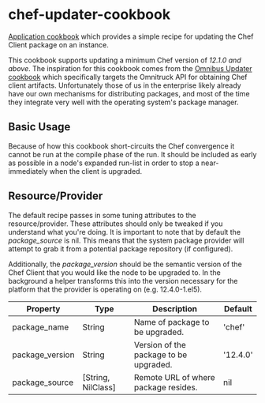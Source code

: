 # chef-updater-cookbook
[Application cookbook][0] which provides a simple recipe for updating
the Chef Client package on an instance.

This cookbook supports updating a minimum Chef version of _12.1.0 and
above_. The inspiration for this cookbook comes from the
[Omnibus Updater cookbook][1] which specifically targets the Omnitruck
API for obtaining Chef client artifacts. Unfortunately those of us in
the enterprise likely already have our own mechanisms for distributing
packages, and most of the time they integrate very well with the
operating system's package manager.

## Basic Usage
Because of how this cookbook short-circuits the Chef convergence it
cannot be run at the compile phase of the run. It should be included
as early as possible in a node's expanded run-list in order to stop a
near-immediately when the client is upgraded.

## Resource/Provider
The default recipe passes in some tuning attributes to the
resource/provider. These attributes should only be tweaked if you
understand what you're doing. It is important to note that by default
the _package_source_ is nil. This means that the system package
provider will attempt to grab it from a potential package repository
(if configured).

Additionally, the _package_version_ should be the semantic version of the
Chef Client that you would like the node to be upgraded to. In the background
a helper transforms this into the version necessary for the platform that
the provider is operating on (e.g. 12.4.0-1.el5).

| Property | Type | Description | Default |
| -------- | ---- | ----------- | ------- |
| package_name | String | Name of package to be upgraded. | 'chef' |
| package_version | String | Version of the package to be upgraded. | '12.4.0' |
| package_source | [String, NilClass] | Remote URL of where package resides. | nil |

[0]: http://blog.vialstudios.com/the-environment-cookbook-pattern/#theapplicationcookbook
[1]: https://github.com/hw-cookbooks/omnibus_updater
